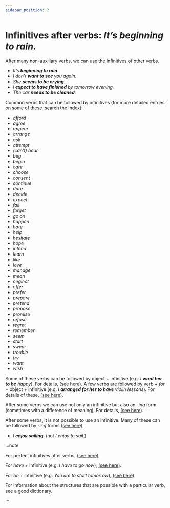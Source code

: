 ```yaml
---
sidebar_position: 2
---
```


# Infinitives after verbs: *It’s beginning to rain.*

After many non-auxiliary verbs, we can use the infinitives of other verbs.

- *It’s **beginning to rain**.*
- *I don’t **want to see** you again.*
- *She **seems to be crying**.*
- *I **expect to have finished** by tomorrow evening.*
- *The car **needs to be cleaned**.*

Common verbs that can be followed by infinitives (for more detailed entries on some of these, search the Index):

- *afford*
- *agree*
- *appear*
- *arrange*
- *ask*
- *attempt*
- *(can’t) bear*
- *beg*
- *begin*
- *care*
- *choose*
- *consent*
- *continue*
- *dare*
- *decide*
- *expect*
- *fail*
- *forget*
- *go on*
- *happen*
- *hate*
- *help*
- *hesitate*
- *hope*
- *intend*
- *learn*
- *like*
- *love*
- *manage*
- *mean*
- *neglect*
- *offer*
- *prefer*
- *prepare*
- *pretend*
- *propose*
- *promise*
- *refuse*
- *regret*
- *remember*
- *seem*
- *start*
- *swear*
- *trouble*
- *try*
- *want*
- *wish*

Some of these verbs can be followed by object + infinitive (e.g. *I **want her to be** happy*). For details, [(see here)](./verb-object-infinitive-i-want-you-to-listen). A few verbs are followed by verb + *for* + object + infinitive (e.g. *I **arranged for her to have** violin lessons*). For details of these, [(see here)](./../infinitives-ing-forms-and-past-participles-other-uses/for-to#after-verbs-ask-for-to).

After some verbs we can use not only an infinitive but also an *\-ing* form (sometimes with a difference of meaning). For details, [(see here)](./infinitives-or-ing-forms-both-possible-with-different-uses).

After some verbs, it is not possible to use an infinitive. Many of these can be followed by *\-ing* forms [(see here)](./ing-forms-after-verbs-i-enjoy-travelling).

- *I **enjoy sailing**.* (not *~~I enjoy to sail.~~*)

:::note

For perfect infinitives after verbs, [(see here)](./../infinitives-ing-forms-and-past-participles/use-of-perfect-infinitives-glad-to-have-left).

For *have* + infinitive (e.g. *I have to go now*), [(see here)](./../modal-auxiliary-verbs/strong-obligation-have-got-to).

For *be* + infinitive (e.g. *You are to start tomorrow*), [(see here)](./../talking-about-the-future/be-to-infinitive-i-am-to-you-are-to-etc).

For information about the structures that are possible with a particular verb, see a good dictionary.

:::
